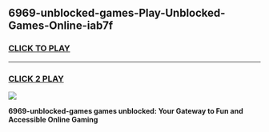 
## 6969-unblocked-games-Play-Unblocked-Games-Online-iab7f
<h3>
<a href="https://premium76.site?title=6969-unblocked-games&ref=25A">CLICK TO PLAY</a></h3>
<hr>

<h3>
<a href="https://premium76.site?title=6969-unblocked-games&ref=25A">CLICK 2 PLAY</a>
  
</h3>

<a href="https://premium76.site?title=6969-unblocked-games&ref=25A"><img src="https://clearcache.store/games.png"></a>


**6969-unblocked-games games unblocked: Your Gateway to Fun and Accessible Online Gaming**
